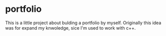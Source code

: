 # portfolio

This is a little project about bulding a portfolio by myself. Originally this idea was for expand my knwoledge, sice I'm used to work with c++.
